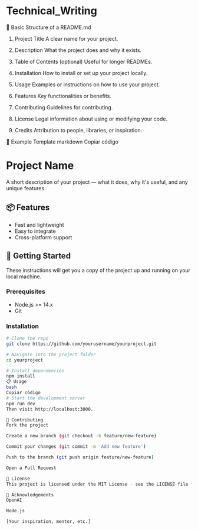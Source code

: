# Technical_Writing

🧾 Basic Structure of a README.md
1. Project Title
A clear name for your project.

2. Description
What the project does and why it exists.

3. Table of Contents (optional)
Useful for longer READMEs.

4. Installation
How to install or set up your project locally.

5. Usage
Examples or instructions on how to use your project.

6. Features
Key functionalities or benefits.

7. Contributing
Guidelines for contributing.

8. License
Legal information about using or modifying your code.

9. Credits
Attribution to people, libraries, or inspiration.

📄 Example Template
markdown
Copiar código
# Project Name

A short description of your project — what it does, why it's useful, and any unique features.

## 📦 Features

- Fast and lightweight
- Easy to integrate
- Cross-platform support

## 🚀 Getting Started

These instructions will get you a copy of the project up and running on your local machine.

### Prerequisites

- Node.js >= 14.x
- Git

### Installation

```bash
# Clone the repo
git clone https://github.com/yourusername/yourproject.git

# Navigate into the project folder
cd yourproject

# Install dependencies
npm install
📋 Usage
bash
Copiar código
# Start the development server
npm run dev
Then visit http://localhost:3000.

🤝 Contributing
Fork the project

Create a new branch (git checkout -b feature/new-feature)

Commit your changes (git commit -m 'Add new feature')

Push to the branch (git push origin feature/new-feature)

Open a Pull Request

🧾 License
This project is licensed under the MIT License - see the LICENSE file for details.

🙏 Acknowledgements
OpenAI

Node.js

[Your inspiration, mentor, etc.]
